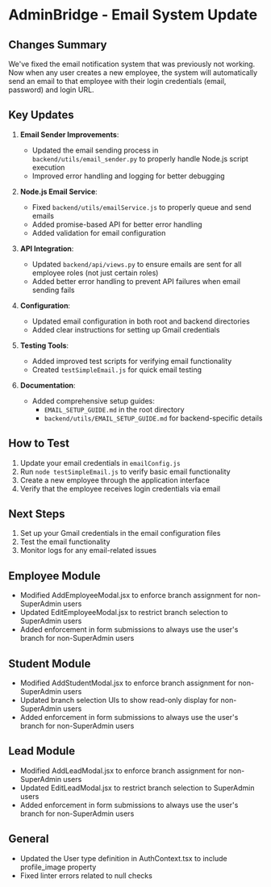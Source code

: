 # AdminBridge - Email System Update

## Changes Summary

We've fixed the email notification system that was previously not working. Now when any user creates a new employee, the system will automatically send an email to that employee with their login credentials (email, password) and login URL.

## Key Updates

1. **Email Sender Improvements**:
   - Updated the email sending process in `backend/utils/email_sender.py` to properly handle Node.js script execution
   - Improved error handling and logging for better debugging
   
2. **Node.js Email Service**:
   - Fixed `backend/utils/emailService.js` to properly queue and send emails
   - Added promise-based API for better error handling
   - Added validation for email configuration
   
3. **API Integration**:
   - Updated `backend/api/views.py` to ensure emails are sent for all employee roles (not just certain roles)
   - Added better error handling to prevent API failures when email sending fails
   
4. **Configuration**:
   - Updated email configuration in both root and backend directories
   - Added clear instructions for setting up Gmail credentials
   
5. **Testing Tools**:
   - Added improved test scripts for verifying email functionality
   - Created `testSimpleEmail.js` for quick email testing
   
6. **Documentation**:
   - Added comprehensive setup guides:
     - `EMAIL_SETUP_GUIDE.md` in the root directory
     - `backend/utils/EMAIL_SETUP_GUIDE.md` for backend-specific details

## How to Test

1. Update your email credentials in `emailConfig.js`
2. Run `node testSimpleEmail.js` to verify basic email functionality
3. Create a new employee through the application interface
4. Verify that the employee receives login credentials via email

## Next Steps

1. Set up your Gmail credentials in the email configuration files
2. Test the email functionality
3. Monitor logs for any email-related issues

## Employee Module
- Modified AddEmployeeModal.jsx to enforce branch assignment for non-SuperAdmin users
- Updated EditEmployeeModal.jsx to restrict branch selection to SuperAdmin users
- Added enforcement in form submissions to always use the user's branch for non-SuperAdmin users

## Student Module
- Modified AddStudentModal.jsx to enforce branch assignment for non-SuperAdmin users
- Updated branch selection UIs to show read-only display for non-SuperAdmin users
- Added enforcement in form submissions to always use the user's branch for non-SuperAdmin users

## Lead Module
- Modified AddLeadModal.jsx to enforce branch assignment for non-SuperAdmin users
- Updated EditLeadModal.jsx to restrict branch selection to SuperAdmin users
- Added enforcement in form submissions to always use the user's branch for non-SuperAdmin users

## General
- Updated the User type definition in AuthContext.tsx to include profile_image property
- Fixed linter errors related to null checks
